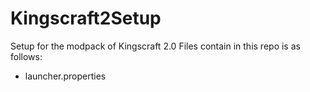# Kingscraft2Setup
Setup for the modpack of Kingscraft 2.0
Files contain in this repo is as follows:
- launcher.properties
